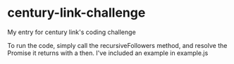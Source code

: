 # century-link-challenge
My entry for century link's coding challenge

To run the code, simply call the recursiveFollowers method, and resolve the Promise it returns with a then. I've included an example in example.js

